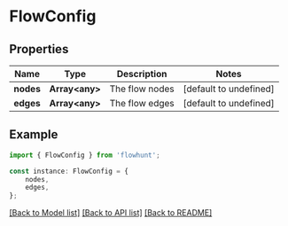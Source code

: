 # FlowConfig


## Properties

Name | Type | Description | Notes
------------ | ------------- | ------------- | -------------
**nodes** | **Array&lt;any&gt;** | The flow nodes | [default to undefined]
**edges** | **Array&lt;any&gt;** | The flow edges | [default to undefined]

## Example

```typescript
import { FlowConfig } from 'flowhunt';

const instance: FlowConfig = {
    nodes,
    edges,
};
```

[[Back to Model list]](../README.md#documentation-for-models) [[Back to API list]](../README.md#documentation-for-api-endpoints) [[Back to README]](../README.md)
